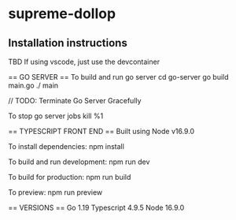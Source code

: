 # supreme-dollop

## Installation instructions
TBD
If using vscode, just use the devcontainer

== GO SERVER ==
To build and run go server
cd go-server
go build main.go
./ main

// TODO: Terminate Go Server Gracefully

To stop go server
jobs
kill %1

== TYPESCRIPT FRONT END ==
Built using Node v16.9.0

To install dependencies: npm install 

To build and run development: npm run dev

To build for production: npm run build

To preview: npm run preview


== VERSIONS ==
Go 1.19
Typescript 4.9.5
Node 16.9.0